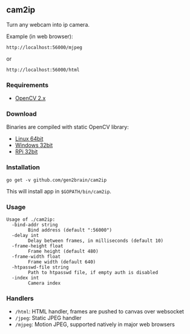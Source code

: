 ## cam2ip

Turn any webcam into ip camera.

Example (in web browser):

    http://localhost:56000/mjpeg
or

    http://localhost:56000/html

### Requirements

* [OpenCV 2.x](http://opencv.org/)


### Download

Binaries are compiled with static OpenCV library:

 - [Linux 64bit](https://github.com/gen2brain/cam2ip/releases/download/1.0/cam2ip-1.0-64bit.tar.gz)
 - [Windows 32bit](https://github.com/gen2brain/cam2ip/releases/download/1.0/cam2ip-1.0.zip)
 - [RPi 32bit](https://github.com/gen2brain/cam2ip/releases/download/1.0/cam2ip-1.0-RPi.tar.gz)


### Installation

    go get -v github.com/gen2brain/cam2ip

This will install app in `$GOPATH/bin/cam2ip`.

### Usage

```
Usage of ./cam2ip:
  -bind-addr string
    	Bind address (default ":56000")
  -delay int
    	Delay between frames, in milliseconds (default 10)
  -frame-height float
    	Frame height (default 480)
  -frame-width float
    	Frame width (default 640)
  -htpasswd-file string
    	Path to htpasswd file, if empty auth is disabled
  -index int
    	Camera index
```

### Handlers

  * `/html`: HTML handler, frames are pushed to canvas over websocket
  * `/jpeg`: Static JPEG handler
  * `/mjpeg`: Motion JPEG, supported natively in major web browsers
